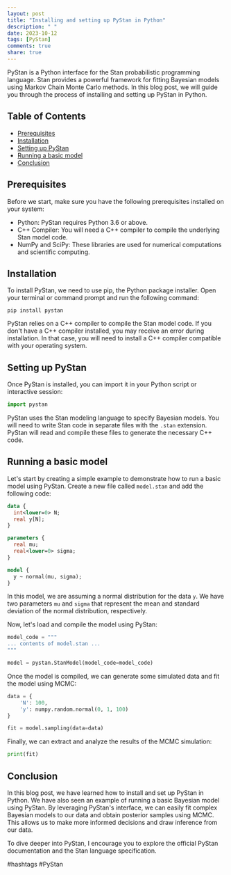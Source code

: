 ```yaml
---
layout: post
title: "Installing and setting up PyStan in Python"
description: " "
date: 2023-10-12
tags: [PyStan]
comments: true
share: true
---
```


PyStan is a Python interface for the Stan probabilistic programming language. Stan provides a powerful framework for fitting Bayesian models using Markov Chain Monte Carlo methods. In this blog post, we will guide you through the process of installing and setting up PyStan in Python.

## Table of Contents
- [Prerequisites](#prerequisites)
- [Installation](#installation)
- [Setting up PyStan](#setting-up-pystan)
- [Running a basic model](#running-a-basic-model)
- [Conclusion](#conclusion)

## Prerequisites<a name="prerequisites"></a>

Before we start, make sure you have the following prerequisites installed on your system:

- Python: PyStan requires Python 3.6 or above.
- C++ Compiler: You will need a C++ compiler to compile the underlying Stan model code.
- NumPy and SciPy: These libraries are used for numerical computations and scientific computing.

## Installation<a name="installation"></a>

To install PyStan, we need to use pip, the Python package installer. Open your terminal or command prompt and run the following command:

```shell
pip install pystan
```

PyStan relies on a C++ compiler to compile the Stan model code. If you don't have a C++ compiler installed, you may receive an error during installation. In that case, you will need to install a C++ compiler compatible with your operating system.

## Setting up PyStan<a name="setting-up-pystan"></a>

Once PyStan is installed, you can import it in your Python script or interactive session:

```python
import pystan
```

PyStan uses the Stan modeling language to specify Bayesian models. You will need to write Stan code in separate files with the `.stan` extension. PyStan will read and compile these files to generate the necessary C++ code.

## Running a basic model<a name="running-a-basic-model"></a>

Let's start by creating a simple example to demonstrate how to run a basic model using PyStan. Create a new file called `model.stan` and add the following code:

```stan
data {
  int<lower=0> N;
  real y[N];
}

parameters {
  real mu;
  real<lower=0> sigma;
}

model {
  y ~ normal(mu, sigma);
}
```

In this model, we are assuming a normal distribution for the data `y`. We have two parameters `mu` and `sigma` that represent the mean and standard deviation of the normal distribution, respectively.

Now, let's load and compile the model using PyStan:

```python
model_code = """
... contents of model.stan ...
"""

model = pystan.StanModel(model_code=model_code)
```

Once the model is compiled, we can generate some simulated data and fit the model using MCMC:

```python
data = {
    'N': 100,
    'y': numpy.random.normal(0, 1, 100)
}

fit = model.sampling(data=data)
```

Finally, we can extract and analyze the results of the MCMC simulation:

```python
print(fit)
```

## Conclusion<a name="conclusion"></a>

In this blog post, we have learned how to install and set up PyStan in Python. We have also seen an example of running a basic Bayesian model using PyStan. By leveraging PyStan's interface, we can easily fit complex Bayesian models to our data and obtain posterior samples using MCMC. This allows us to make more informed decisions and draw inference from our data.

To dive deeper into PyStan, I encourage you to explore the official PyStan documentation and the Stan language specification.

#hashtags #PyStan